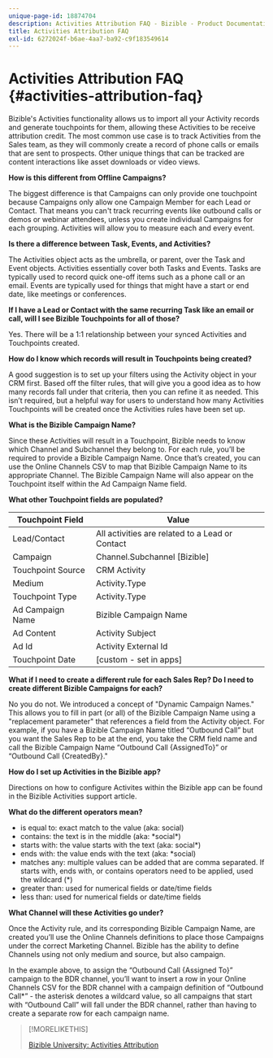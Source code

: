```yaml
---
unique-page-id: 18874704
description: Activities Attribution FAQ - Bizible - Product Documentation
title: Activities Attribution FAQ
exl-id: 6272024f-b6ae-4aa7-ba92-c9f183549614
---
```

# Activities Attribution FAQ {#activities-attribution-faq}

Bizible's Activities functionality allows us to import all your Activity records and generate touchpoints for them, allowing these Activities to be receive attribution credit. The most common use case is to track Activities from the Sales team, as they will commonly create a record of phone calls or emails that are sent to prospects. Other unique things that can be tracked are content interactions like asset downloads or video views.

**How is this different from Offline Campaigns?**

The biggest difference is that Campaigns can only provide one touchpoint because Campaigns only allow one Campaign Member for each Lead or Contact. That means you can't track recurring events like outbound calls or demos or webinar attendees, unless you create individual Campaigns for each grouping. Activities will allow you to measure each and every event.

**Is there a difference between Task, Events, and Activities?**

The Activities object acts as the umbrella, or parent, over the Task and Event objects. Activities essentially cover both Tasks and Events. Tasks are typically used to record quick one-off items such as a phone call or an email. Events are typically used for things that might have a start or end date, like meetings or conferences.

**If I have a Lead or Contact with the same recurring Task like an email or call, will I see Bizible Touchpoints for all of those?**

Yes. There will be a 1:1 relationship between your synced Activities and Touchpoints created.

**How do I know which records will result in Touchpoints being created?**

A good suggestion is to set up your filters using the Activity object in your CRM first. Based off the filter rules, that will give you a good idea as to how many records fall under that criteria, then you can refine it as needed. This isn’t required, but a helpful way for users to understand how many Activities Touchpoints will be created once the Activities rules have been set up.

**What is the Bizible Campaign Name?**

Since these Activities will result in a Touchpoint, Bizible needs to know which Channel and Subchannel they belong to. For each rule, you’ll be required to provide a Bizible Campaign Name. Once that’s created, you can use the Online Channels CSV to map that Bizible Campaign Name to its appropriate Channel. The Bizible Campaign Name will also appear on the Touchpoint itself within the Ad Campaign Name field.

**What other Touchpoint fields are populated?**

| **Touchpoint Field** |**Value** |
|---|---|
| Lead/Contact |All activities are related to a Lead or Contact |
| Campaign |Channel.Subchannel [Bizible] |
| Touchpoint Source |CRM Activity |
| Medium |Activity.Type |
| Touchpoint Type |Activity.Type |
| Ad Campaign Name |Bizible Campaign Name |
| Ad Content |Activity Subject |
| Ad Id |Activity External Id |
| Touchpoint Date |[custom - set in apps] |

**What if I need to create a different rule for each Sales Rep? Do I need to create different Bizible Campaigns for each?**

No you do not. We introduced a concept of "Dynamic Campaign Names." This allows you to fill in part (or all) of the Bizible Campaign Name using a "replacement parameter" that references a field from the Activity object. For example, if you have a Bizible Campaign Name titled “Outbound Call” but you want the Sales Rep to be at the end, you take the CRM field name and call the Bizible Campaign Name “Outbound Call {AssignedTo}” or “Outbound Call {CreatedBy}."

**How do I set up Activities in the Bizible app?**

Directions on how to configure Activites within the Bizible app can be found in the Bizible Activities support article.

**What do the different operators mean?**

* is equal to: exact match to the value (aka: social)
* contains: the text is in the middle (aka: &#42;social&#42;)
* starts with: the value starts with the text (aka: social&#42;)
* ends with: the value ends with the text (aka: &#42;social)
* matches any: multiple values can be added that are comma separated. If starts with, ends with, or contains operators need to be applied, used the wildcard (&#42;)
* greater than: used for numerical fields or date/time fields
* less than: used for numerical fields or date/time fields

**What Channel will these Activities go under?**

Once the Activity rule, and its corresponding Bizible Campaign Name, are created you’ll use the Online Channels definitions to place those Campaigns under the correct Marketing Channel. Bizible has the ability to define Channels using not only medium and source, but also campaign.

In the example above, to assign the “Outbound Call {Assigned To}” campaign to the BDR channel, you’ll want to insert a row in your Online Channels CSV for the BDR channel with a campaign definition of “Outbound Call&#42;” - the asterisk denotes a wildcard value, so all campaigns that start with “Outbound Call” will fall under the BDR channel, rather than having to create a separate row for each campaign name.

>[!MORELIKETHIS]
>
>[Bizible University: Activities Attribution](https://universityonline.marketo.com/courses/additional-features-1/#/page/5be3747e5b62f440323a468a)
